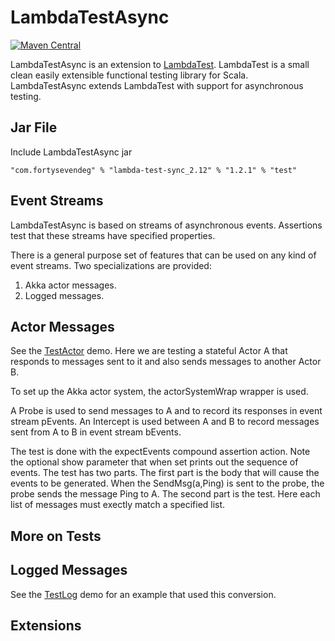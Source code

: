 # LambdaTestAsync

[![Maven Central](https://img.shields.io/maven-central/v/com.fortysevendeg/lambda-test-async_2.12.svg)](https://maven-badges.herokuapp.com/maven-central/com.fortysevendeg/lambda-test-async_2.12)

LambdaTestAsync is an extension to 
[LambdaTest](https://github.com/47deg/LambdaTest). 
LambdaTest is a small clean easily extensible functional testing library for Scala.
LambdaTestAsync extends LambdaTest with support for asynchronous testing.

## Jar File

Include LambdaTestAsync jar

    "com.fortysevendeg" % "lambda-test-sync_2.12" % "1.2.1" % "test"
    
## Event Streams

LambdaTestAsync is based on streams of asynchronous events. Assertions test that 
these streams have specified properties.

There is a general purpose set of features that can be used on any kind of event streams.
Two specializations are provided:

1. Akka actor messages.
2. Logged messages.

## Actor Messages

See the [TestActor](https://github.com/47deg/LambdaTestAsync/blob/master/src/test/scala/demo/TestActor.scala) 
demo. Here we are testing a stateful Actor A that responds to messages sent to it and also sends messages to another
Actor B.

To set up the Akka actor system, the actorSystemWrap wrapper is used.

A Probe is used to send messages to A and to record its responses in event stream pEvents.
An Intercept is used between A and B to record messages sent from A to B in event stream bEvents.

The test is done with the expectEvents compound assertion action. Note the optional show parameter that
when set prints out the sequence of events. The test has two parts. The first part is the body that will cause 
the events to be generated. When the SendMsg(a,Ping) is sent to the probe, the probe sends the message Ping to A.
The second part is the test. Here each list of messages must exectly match a specified list.

## More on Tests


## Logged Messages

See the [TestLog](https://github.com/47deg/LambdaTestAsync/blob/master/src/test/scala/demo/TestLog.scala) 
demo for an example that used this conversion.

## Extensions
